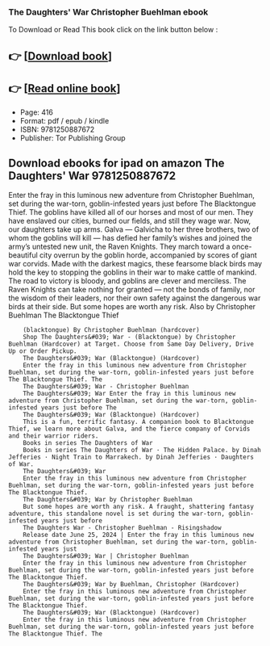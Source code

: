 ### The Daughters' War Christopher Buehlman ebook

To Download or Read This book click on the link button below :

## 👉  [**[Download book](http://ebooksharez.info/download.php?group=book&from=github.com&id=712502&lnk=1081 "Download book")**]

## 👉  [**[Read online book](http://ebooksharez.info/download.php?group=book&from=github.com&id=712502&lnk=1081 "Read online book")**]


* Page: 416
* Format: pdf / epub / kindle
* ISBN: 9781250887672
* Publisher: Tor Publishing Group



## Download ebooks for ipad on amazon The Daughters' War  9781250887672



Enter the fray in this luminous new adventure from Christopher Buehlman, set during the war-torn, goblin-infested years just before The Blacktongue Thief. The goblins have killed all of our horses and most of our men. They have enslaved our cities, burned our fields, and still they wage war. Now, our daughters take up arms. Galva — Galvicha to her three brothers, two of whom the goblins will kill — has defied her family’s wishes and joined the army’s untested new unit, the Raven Knights. They march toward a once-beautiful city overrun by the goblin horde, accompanied by scores of giant war corvids. Made with the darkest magics, these fearsome black birds may hold the key to stopping the goblins in their war to make cattle of mankind. The road to victory is bloody, and goblins are clever and merciless. The Raven Knights can take nothing for granted — not the bonds of family, nor the wisdom of their leaders, nor their own safety against the dangerous war birds at their side. But some hopes are worth any risk. Also by Christopher Buehlman The Blacktongue Thief


        (blacktongue) By Christopher Buehlman (hardcover)
        Shop The Daughters&#039; War - (Blacktongue) by Christopher Buehlman (Hardcover) at Target. Choose from Same Day Delivery, Drive Up or Order Pickup.
        The Daughters&#039; War (Blacktongue) (Hardcover)
        Enter the fray in this luminous new adventure from Christopher Buehlman, set during the war-torn, goblin-infested years just before The Blacktongue Thief. The 
        The Daughters&#039; War - Christopher Buehlman
        The Daughters&#039; War Enter the fray in this luminous new adventure from Christopher Buehlman, set during the war-torn, goblin-infested years just before The 
        The Daughters&#039; War (Blacktongue) (Hardcover)
        This is a fun, terrific fantasy. A companion book to Blacktongue Thief, we learn more about Galva, and the fierce company of Corvids and their warrior riders.
        Books in series The Daughters of War
        Books in series The Daughters of War · The Hidden Palace. by Dinah Jefferies · Night Train to Marrakech. by Dinah Jefferies · Daughters of War.
        The Daughters&#039; War
        Enter the fray in this luminous new adventure from Christopher Buehlman, set during the war-torn, goblin-infested years just before The Blacktongue Thief.
        The Daughters&#039; War by Christopher Buehlman
        But some hopes are worth any risk. A fraught, shattering fantasy adventure, this standalone novel is set during the war-torn, goblin-infested years just before 
        The Daughters War - Christopher Buehlman - Risingshadow
        Release date June 25, 2024 | Enter the fray in this luminous new adventure from Christopher Buehlman, set during the war-torn, goblin-infested years just 
        The Daughters&#039; War | Christopher Buehlman
        Enter the fray in this luminous new adventure from Christopher Buehlman, set during the war-torn, goblin-infested years just before The Blacktongue Thief.
        The Daughters&#039; War by Buehlman, Christopher (Hardcover)
        Enter the fray in this luminous new adventure from Christopher Buehlman, set during the war-torn, goblin-infested years just before The Blacktongue Thief.
        The Daughters&#039; War (Blacktongue) (Hardcover)
        Enter the fray in this luminous new adventure from Christopher Buehlman, set during the war-torn, goblin-infested years just before The Blacktongue Thief. The 
    




